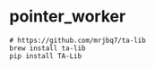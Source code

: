 # pointer_worker

```
# https://github.com/mrjbq7/ta-lib
brew install ta-lib
pip install TA-Lib
```
